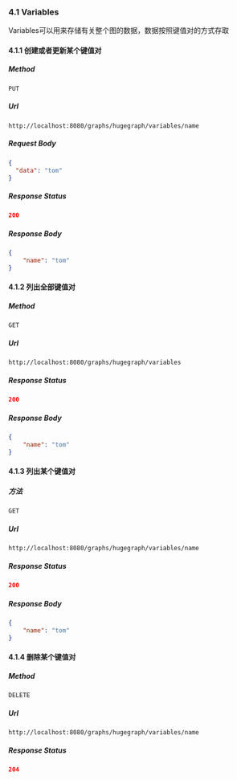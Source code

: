 ### 4.1 Variables

Variables可以用来存储有关整个图的数据，数据按照键值对的方式存取

#### 4.1.1 创建或者更新某个键值对

##### Method

```
PUT
```

##### Url

```
http://localhost:8080/graphs/hugegraph/variables/name
```

##### Request Body

```json
{
  "data": "tom"
}
```

##### Response Status

```json
200
```

##### Response Body

```json
{
    "name": "tom"
}
```

#### 4.1.2 列出全部键值对

##### Method 

```
GET
```

##### Url

```
http://localhost:8080/graphs/hugegraph/variables
```

##### Response Status

```json
200
```

##### Response Body

```json
{
    "name": "tom"
}
```

#### 4.1.3 列出某个键值对

##### 方法

```
GET
```

##### Url

```
http://localhost:8080/graphs/hugegraph/variables/name
```

##### Response Status

```json
200
```

##### Response Body

```json
{
    "name": "tom"
}
```

#### 4.1.4 删除某个键值对

##### Method

```
DELETE
```

##### Url

```
http://localhost:8080/graphs/hugegraph/variables/name
```

##### Response Status

```json
204
```